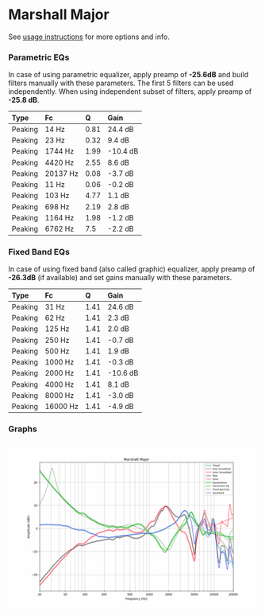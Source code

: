 # Marshall Major
See [usage instructions](https://github.com/jaakkopasanen/AutoEq#usage) for more options and info.

### Parametric EQs
In case of using parametric equalizer, apply preamp of **-25.6dB** and build filters manually
with these parameters. The first 5 filters can be used independently.
When using independent subset of filters, apply preamp of **-25.8 dB**.

| Type    | Fc       |    Q | Gain     |
|:--------|:---------|:-----|:---------|
| Peaking | 14 Hz    | 0.81 | 24.4 dB  |
| Peaking | 23 Hz    | 0.32 | 9.4 dB   |
| Peaking | 1744 Hz  | 1.99 | -10.4 dB |
| Peaking | 4420 Hz  | 2.55 | 8.6 dB   |
| Peaking | 20137 Hz | 0.08 | -3.7 dB  |
| Peaking | 11 Hz    | 0.06 | -0.2 dB  |
| Peaking | 103 Hz   | 4.77 | 1.1 dB   |
| Peaking | 698 Hz   | 2.19 | 2.8 dB   |
| Peaking | 1164 Hz  | 1.98 | -1.2 dB  |
| Peaking | 6762 Hz  | 7.5  | -2.2 dB  |

### Fixed Band EQs
In case of using fixed band (also called graphic) equalizer, apply preamp of **-26.3dB**
(if available) and set gains manually with these parameters.

| Type    | Fc       |    Q | Gain     |
|:--------|:---------|:-----|:---------|
| Peaking | 31 Hz    | 1.41 | 24.6 dB  |
| Peaking | 62 Hz    | 1.41 | 2.3 dB   |
| Peaking | 125 Hz   | 1.41 | 2.0 dB   |
| Peaking | 250 Hz   | 1.41 | -0.7 dB  |
| Peaking | 500 Hz   | 1.41 | 1.9 dB   |
| Peaking | 1000 Hz  | 1.41 | -0.3 dB  |
| Peaking | 2000 Hz  | 1.41 | -10.6 dB |
| Peaking | 4000 Hz  | 1.41 | 8.1 dB   |
| Peaking | 8000 Hz  | 1.41 | -3.0 dB  |
| Peaking | 16000 Hz | 1.41 | -4.9 dB  |

### Graphs
![](./Marshall%20Major.png)